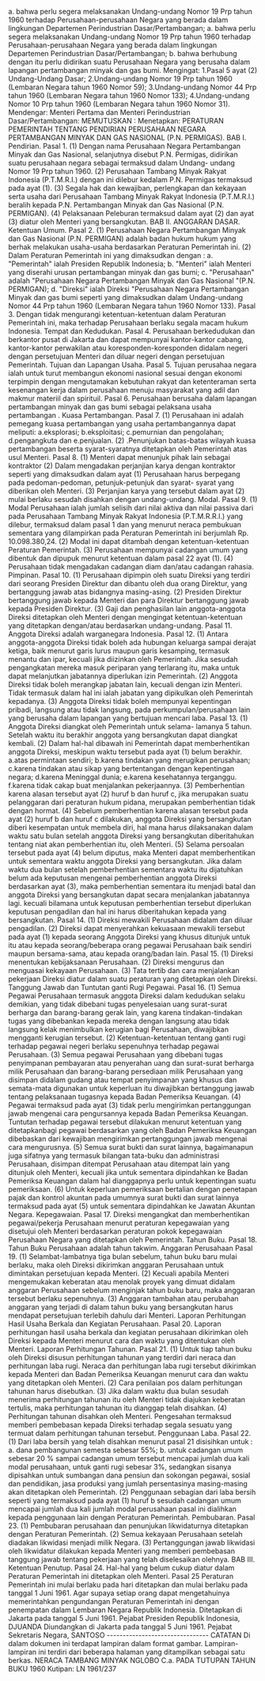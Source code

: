  a. bahwa perlu segera melaksanakan Undang-undang Nomor 19 Prp tahun 1960 terhadap Perusahaan-perusahaan Negara yang berada dalam lingkungan Departemen Perindustrian Dasar/Pertambangan; a. bahwa perlu segera melaksanakan Undang-undang Nomor 19 Prp tahun 1960 terhadap Perusahaan-perusahaan Negara yang berada dalam lingkungan Departemen Perindustrian Dasar/Pertambangan;
b. bahwa berhubung dengan itu perlu didirikan suatu Perusahaan Negara yang berusaha dalam lapangan pertambangan minyak dan gas bumi. Mengingat:
1.Pasal 5 ayat (2) Undang-Undang Dasar;
2.Undang-undang Nomor 19 Prp tahun 1960 (Lembaran Negara tahun 1960 Nomor 59);
3.Undang-undang Nomor 44 Prp tahun 1960 (Lembaran Negara tahun 1960 Nomor 133);
4.Undang-undang Nomor 10 Prp tahun 1960 (Lembaran Negara tahun 1960 Nomor 31). Mendengar: Menteri Pertama dan Menteri Perindustrian Dasar/Pertambangan:
MEMUTUSKAN :
 Menetapkan: PERATURAN PEMERINTAH TENTANG PENDIRIAN PERUSAHAAN NEGARA PERTAMBANGAN MINYAK DAN GAS NASIONAL (P.N. PERMIGAS). BAB I. Pendirian. Pasal 1. (1) Dengan nama Perusahaan Negara Pertambangan Minyak dan Gas Nasional, selanjutnya disebut P.N. Permigas, didirikan suatu perusahaan negara sebagai termaksud dalam Undang- undang Nomor 19 Prp tahun 1960. (2) Perusahaan Tambang Minyak Rakyat Indonesia (P.T.M.R.I.) dengan ini dilebur kedalam P.N. Permigas termaksud pada ayat (1). (3) Segala hak dan kewajiban, perlengkapan dan kekayaan serta usaha dari Perusahaan Tambang Minyak Rakyat Indonesia (P.T.M.R.I.) beralih kepada P.N. Pertambangan Minyak dan Gas Nasional (P.N. PERMIGAN).
(4) Pelaksanaan Peleburan termaksud dalam ayat (2) dan ayat (3) diatur oleh Menteri yang bersangkutan. BAB II. ANGGARAN DASAR. Ketentuan Umum. Pasal 2. (1) Perusahaan Negara Pertambangan Minyak dan Gas Nasional (P.N. PERMIGAN) adalah badan hukum hukum yang berhak melakukan usaha-usaha berdasarkan Peraturan Pemerintah ini. (2) Dalam Peraturan Pemerintah ini yang dimaksudkan dengan :
a. "Pemerintah" ialah Presiden Republik Indonesia;
b. "Menteri" ialah Menteri yang diserahi urusan pertambangan minyak dan gas bumi;
c. "Perusahaan" adalah "Perusahaan Negara Pertambangan Minyak dan Gas Nasional "(P.N. PERMIGAN);
d. "Direksi" ialah Direksi "Perusahaan Negara Pertambangan Minyak dan gas bumi seperti yang dimaksudkan dalam Undang-undang Nomor 44 Prp tahun 1960 (Lembaran Negara tahun 1960 Nomor 133). Pasal 3. Dengan tidak mengurangi ketentuan-ketentuan dalam Peraturan Pemerintah ini, maka terhadap Perusahaan berlaku segala macam hukum Indonesia. Tempat dan Kedudukan. Pasal 4. Perusahaan berkedudukan dan berkantor pusat di Jakarta dan dapat mempunyai kantor-kantor cabang, kantor-kantor perwakilan atau koresponden-koresponden didalam negeri dengan persetujuan Menteri dan diluar negeri dengan persetujuan Pemerintah. Tujuan dan Lapangan Usaha. Pasal 5. Tujuan perusahaa negara ialah untuk turut membangun ekonomi nasional sesuai dengan ekonomi terpimpin dengan mengutamakan kebutuhan rakyat dan ketenteraman serta kesenangan kerja dalam perusahaan menuju masyarakat yang adil dan makmur materiil dan spirituil. Pasal 6. Perusahaan berusaha dalam lapangan pertambangan minyak dan gas bumi sebagai pelaksana usaha pertambangan . Kuasa Pertambangan. Pasal 7. (1) Perusahaan ini adalah pemegang kuasa pertambangan yang usaha pertambangannya dapat meliputi:
a.eksplorasi;
b.eksploitasi;
c.pemurnian dan pengolahan;
d.pengangkuta dan e.penjualan. (2) .Penunjukan batas-batas wilayah kuasa pertambangan beserta syarat-syaratnya ditetapkan oleh Pemerintah atas usul Menteri. Pasal 8. (1) Menteri dapat menunjuk pihak lain sebagai kontraktor (2) Dalam mengadakan perjanjian karya dengan kontraktor seperti yang dimaksudkan dalam ayat (1) Perusahaan harus berpegang pada pedoman-pedoman, petunjuk-petunjuk dan syarat- syarat yang diberikan oleh Menteri. (3) Perjanjian karya yang tersebut dalam ayat (2) mulai berlaku sesudah disahkan dengan undang-undang. Modal. Pasal 9. (1) Modal Perusahaan ialah jumlah selisih dari nilai aktiva dan nilai passiva dari pada Perusahaan Tambang Minyak Rakyat Indonesia (P.T.M.R.R.I.) yang dilebur, termaksud dalam pasal 1 dan yang menurut neraca pembukuan sementara yang dilampirkan pada Peraturan Pemerintah ini berjumlah Rp. 10.098.380,24. (2) Modal ini dapat ditambah dengan ketentuan-ketentuan Peraturan Pemerintah. (3) Perusahaan mempunyai cadangan umum yang dibentuk dan dipupuk menurut ketentuan dalam pasal 22 ayat (1). (4) Perusahaan tidak mengadakan cadangan diam dan/atau cadangan rahasia. Pimpinan. Pasal 10. (1) Perusahaan dipimpin oleh suatu Direksi yang terdiri dari seorang Presiden Direktur dan dibantu oleh dua orang Direktur, yang bertanggung jawab atas bidangnya masing-asing. (2) Presiden Direktur bertanggung jawab kepada Menteri dan para Direktur bertanggung jawab kepada Presiden Direktur.
(3) Gaji dan penghasilan lain anggota-anggota Direksi ditetapkan oleh Menteri dengan mengingat ketentuan-ketentuan yang ditetapkan dengan/atau berdasarkan undang-undang. Pasal 11. Anggota Direksi adalah warganegara Indonesia. Pasal 12. (1) Antara anggota-anggota Direksi tidak boleh ada hubungan keluarga sampai derajat ketiga, baik menurut garis lurus maupun garis kesamping, termasuk menantu dan ipar, kecuali jika diizinkan oleh Pemerintah. Jika sesudah pengangkatan mereka masuk periparan yang terlarang itu, maka untuk dapat melanjutkan jabatannya diperlukan izin Pemerintah. (2) Anggota Direksi tidak boleh merangkap jabatan lain, kecuali dengan izin Menteri. Tidak termasuk dalam hal ini ialah jabatan yang dipikulkan oleh Pemerintah kepadanya. (3) Anggota Direksi tidak boleh mempunyai kepentingan pribadi, langsung atau tidak langsung, pada perkumpulan/perusahaan lain yang berusaha dalam lapangan yang bertujuan mencari laba. Pasal 13. (1) Anggota Direksi diangkat oleh Pemerintah untuk selama- lamanya 5 tahun. Setelah waktu itu berakhir anggota yang bersangkutan dapat diangkat kembali. (2) Dalam hal-hal dibawah ini Pemerintah dapat memberhentikan anggota Direksi, meskipun waktu tersebut pada ayat (1) belum berakhir. a.atas permintaan sendiri;
b.karena tindakan yang merugikan perusahaan;
c.karena tindakan atau sikap yang bertentangan dengan kepentingan negara;
d.karena Meninggal dunia;
e.karena kesehatannya terganggu. f.karena tidak cakap buat menjalankan pekerjaannya. (3) Pemberhentian karena alasan tersebut ayat (2) huruf b dan huruf c, jika merupakan suatu pelanggaran dari peraturan hukum pidana, merupakan pemberhentian tidak dengan hormat. (4) Sebelum pemberhentian karena alasan tersebut pada ayat (2) huruf b dan huruf c dilakukan, anggota Direksi yang bersangkutan diberi kesempatan untuk membela diri, hal mana harus dilaksanakan dalam waktu satu bulan setelah anggota Direksi yang bersangkutan diberitahukan tentang niat akan pemberhentian itu, oleh Menteri. (5) Selama persoalan tersebut pada ayat (4) belum diputus, maka Menteri dapat memberhentikan untuk sementara waktu anggota Direksi yang bersangkutan. Jika dalam waktu dua bulan setelah pemberhentian sementara waktu itu dijatuhkan belum ada keputusan mengenai pemberhentian anggota Direksi berdasarkan ayat (3), maka pemberhentian sementara itu menjadi batal dan anggota Direksi yang bersangkutan dapat secara menjalankan jabatannya lagi. kecuali bilamana untuk keputusan pemberhentian tersebut diperlukan keputusan pengadilan dan hal ini harus diberitahukan kepada yang bersangkutan. Pasal 14. (1) Direksi mewakili Perusahaan didalam dan diluar pengadilan. (2) Direksi dapat menyerahkan kekuasaan mewakili tersebut pada ayat (1) kepada seorang Anggota Direksi yang khusus ditunjuk untuk itu atau kepada seorang/beberapa orang pegawai Perusahaan baik sendiri maupun bersama-sama, atau kepada orang/badan lain. Pasal 15. (1) Direksi menentukan kebijaksanaan Perusahaan. (2) Direksi mengurus dan menguasai kekayaan Perusahaan. (3) Tata tertib dan cara menjalankan pekerjaan Direksi diatur dalam suatu peraturan yang ditetapkan oleh Direksi. Tanggung Jawab dan Tuntutan ganti Rugi Pegawai. Pasal 16. (1) Semua Pegawai Perusahaan termasuk anggota Direksi dalam kedudukan selaku demikian, yang tidak dibebani tugas penyelesaian uang surat-surat berharga dan barang-barang gerak lain, yang karena tindakan-tindakan tugas yang dibebankan kepada mereka dengan langsung atau tidak langsung kelak menimbulkan kerugian bagi Perusahaan, diwajibkan mengganti kerugian tersebut. (2) Ketentuan-ketentuan tentang ganti rugi terhadap pegawai negeri berlaku sepenuhnya terhadap pegawai Perusahaan. (3) Semua pegawai Perusahaan yang dibebani tugas penyimpanan pembayaran atau penyerahan uang dan surat-surat berharga milik Perusahaan dan barang-barang persediaan milik Perusahaan yang disimpan didalam gudang atau tempat penyimpanan yang khusus dan semata-mata digunakan untuk keperluan itu diwajibkan bertanggung jawab tentang pelaksanaan tugasnya kepada Badan Pemeriksa Keuangan. (4) Pegawai termaksud pada ayat (3) tidak perlu mengirimkan pertanggungan jawab mengenai cara pengursannya kepada Badan Pemeriksa Keuangan. Tuntutan terhadap pegawai tersebut dilakukan menurut ketentuan yang ditetapkanbagi pegawai berdasarkan yang oleh Badan Pemeriksa Keuangan dibebaskan dari kewajiban mengirimkan pertanggungan jawab mengenai cara mengurusnya. (5) Semua surat bukti dan surat lainnya, bagaimanapun juga sifatnya yang termasuk bilangan tata-buku dan administrasi Perusahaan, disimpan ditempat Perusahaan atau ditempat lain yang ditunjuk oleh Menteri, kecuali jika untuk sementara dipindahkan ke Badan Pemeriksa Keuangan dalam hal dianggapnya perlu untuk kepentingan suatu pemeriksaan. (6) Untuk keperluan pemeriksaan bertalian dengan penetapan pajak dan kontrol akuntan pada umumnya surat bukti dan surat lainnya termaksud pada ayat (5) untuk sementara dipindahkan ke Jawatan Akuntan Negara. Kepegawaian. Pasal 17. Direksi mengangkat dan memberhentikan pegawai/pekerja Perusahaan menurut peraturan kepegawaian yang disetujui oleh Menteri berdasarkan peraturan pokok kepegawaian Perusahaan Negara yang ditetapkan oleh Pemerintah. Tahun Buku. Pasal 18. Tahun Buku Perusahaan adalah tahun takwim. Anggaran Perusahaan Pasal 19. (1) Selambat-lambatnya tiga bulan sebelum, tahun buku baru mulai berlaku, maka oleh Direksi dikirimkan anggaran Perusahaan untuk dimintakan persetujuan kepada Menteri. (2) Kecuali apabila Menteri mengemukakan keberatan atau menolak proyek yang dimuat didalam anggaran Perusahaan sebelum menginjak tahun buku baru, maka anggaran tersebut berlaku sepenuhnya. (3) Anggaran tambahan atau perubahan anggaran yang terjadi di dalam tahun buku yang bersangkutan harus mendapat persetujuan terlebih dahulu dari Menteri. Laporan Perhitungan Hasil Usaha Berkala dan Kegiatan Perusahaan. Pasal 20. Laporan perhitungan hasil usaha berkala dan kegiatan perusahaan dikirimkan oleh Direksi kepada Menteri menurut cara dan waktu yang ditentukan oleh Menteri. Laporan Perhitungan Tahunan. Pasal 21. (1) Untuk tiap tahun buku oleh Direksi disusun perhitungan tahunan yang terdiri dari neraca dan perhitungan laba rugi. Neraca dan perhitungan laba rugi tersebut dikirimkan kepada Menteri dan Badan Pemeriksa Keuangan menurut cara dan waktu yang ditetapkan oleh Menteri. (2) Cara penilaian pos dalam perhitungan tahunan harus disebutkan. (3) Jika dalam waktu dua bulan sesudah menerima perhitungan tahunan itu oleh Menteri tidak diajukan keberatan tertulis, maka perhitungan tahunan itu dianggap telah disahkan. (4) Perhitungan tahunan disahkan oleh Menteri. Pengesahan termaksud memberi pembebasan kepada Direksi terhadap segala sesuatu yang termuat dalam perhitungan tahunan tersebut. Penggunaan Laba. Pasal 22. (1) Dari laba bersih yang telah disahkan menurut pasal 21 disisihkan untuk :
a. dana pembangunan semesta sebesar 55%;
b. untuk cadangan umum sebesar 20 % sampai cadangan umum tersebut mencapai jumlah dua kali modal perusahaan, untuk ganti rugi sebesar 3%, sedangkan sisanya dipisahkan untuk sumbangan dana pensiun dan sokongan pegawai, sosial dan pendidikan, jasa produksi yang jumlah persentasinya masing-masing akan ditetapkan oleh Pemerintah. (2) Penggunaan sebagian dari laba bersih seperti yang termaksud pada ayat (1) huruf b sesudah cadangan umum mencapai jumlah dua kali jumlah modal perusahaan pasal ini dialihkan kepada penggunaan lain dengan Peraturan Pemerintah. Pembubaran. Pasal 23. (1) Pembubaran perusahaan dan penunjukan likwidaturnya ditetapkan dengan Peraturan Pemerintah. (2) Semua kekayaan Perusahaan setelah diadakan likwidasi menjadi milik Negara. (3) Pertanggungan jawab likwidasi oleh likwidatur dilakukan kepada Menteri yang memberi pembebasan tanggung jawab tentang pekerjaan yang telah diselesaikan olehnya. BAB III. Ketentuan Penutup. Pasal 24. Hal-hal yang belum cukup diatur dalam Peraturan Pemerintah ini ditetapkan oleh Menteri. Pasal 25 Peraturan Pemerintah ini mulai berlaku pada hari ditetapkan dan mulai berlaku pada tanggal 1 Juni 1961. Agar supaya setiap orang dapat mengetahuinya memerintahkan pengundangan Peraturan Pemerintah ini dengan penempatan dalam Lembaran Negara Republik Indonesia. Ditetapkan di Jakarta pada tanggal 5 Juni 1961. Pejabat Presiden Republik Indonesia, DJUANDA Diundangkan di Jakarta pada tanggal 5 Juni 1961. Pejabat Sekretaris Negara, SANTOSO -------------------------------- CATATAN Di dalam dokumen ini terdapat lampiran dalam format gambar. Lampiran-lampiran ini terdiri dari beberapa halaman yang ditampilkan sebagai satu berkas. NERACA TAMBANG MINYAK NGLOBO C.a. PADA TUTUPAN TAHUN BUKU 1960 Kutipan: LN 1961/237